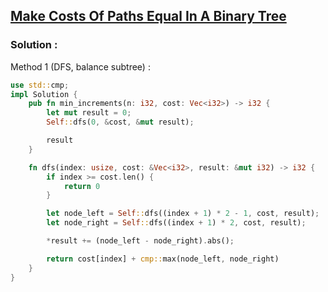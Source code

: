 ## [Make Costs Of Paths Equal In A Binary Tree](https://leetcode.com/problems/make-costs-of-paths-equal-in-a-binary-tree)

### Solution :

Method 1 (DFS, balance subtree) :
```rust
use std::cmp;
impl Solution {
    pub fn min_increments(n: i32, cost: Vec<i32>) -> i32 {
        let mut result = 0;
        Self::dfs(0, &cost, &mut result);

        result
    }

    fn dfs(index: usize, cost: &Vec<i32>, result: &mut i32) -> i32 {
        if index >= cost.len() {
            return 0
        }

        let node_left = Self::dfs((index + 1) * 2 - 1, cost, result);
        let node_right = Self::dfs((index + 1) * 2, cost, result);

        *result += (node_left - node_right).abs();

        return cost[index] + cmp::max(node_left, node_right)
    }
}
```
